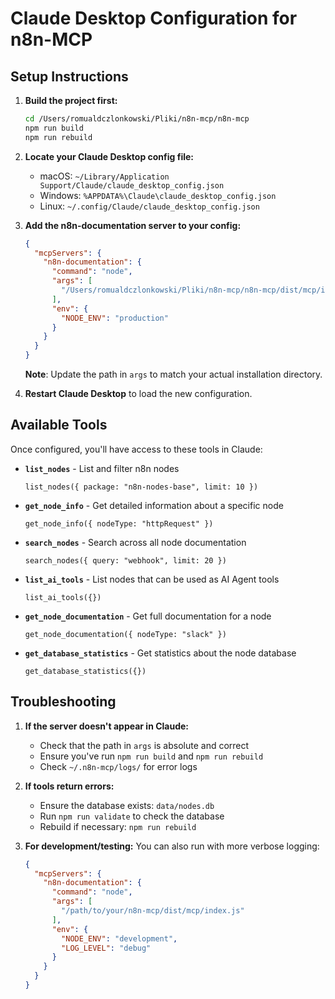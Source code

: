 # Claude Desktop Configuration for n8n-MCP

## Setup Instructions

1. **Build the project first:**
   ```bash
   cd /Users/romualdczlonkowski/Pliki/n8n-mcp/n8n-mcp
   npm run build
   npm run rebuild
   ```

2. **Locate your Claude Desktop config file:**
   - macOS: `~/Library/Application Support/Claude/claude_desktop_config.json`
   - Windows: `%APPDATA%\Claude\claude_desktop_config.json`
   - Linux: `~/.config/Claude/claude_desktop_config.json`

3. **Add the n8n-documentation server to your config:**
   ```json
   {
     "mcpServers": {
       "n8n-documentation": {
         "command": "node",
         "args": [
           "/Users/romualdczlonkowski/Pliki/n8n-mcp/n8n-mcp/dist/mcp/index.js"
         ],
         "env": {
           "NODE_ENV": "production"
         }
       }
     }
   }
   ```

   **Note**: Update the path in `args` to match your actual installation directory.

4. **Restart Claude Desktop** to load the new configuration.

## Available Tools

Once configured, you'll have access to these tools in Claude:

- **`list_nodes`** - List and filter n8n nodes
  ```
  list_nodes({ package: "n8n-nodes-base", limit: 10 })
  ```

- **`get_node_info`** - Get detailed information about a specific node
  ```
  get_node_info({ nodeType: "httpRequest" })
  ```

- **`search_nodes`** - Search across all node documentation
  ```
  search_nodes({ query: "webhook", limit: 20 })
  ```

- **`list_ai_tools`** - List nodes that can be used as AI Agent tools
  ```
  list_ai_tools({})
  ```

- **`get_node_documentation`** - Get full documentation for a node
  ```
  get_node_documentation({ nodeType: "slack" })
  ```

- **`get_database_statistics`** - Get statistics about the node database
  ```
  get_database_statistics({})
  ```

## Troubleshooting

1. **If the server doesn't appear in Claude:**
   - Check that the path in `args` is absolute and correct
   - Ensure you've run `npm run build` and `npm run rebuild`
   - Check `~/.n8n-mcp/logs/` for error logs

2. **If tools return errors:**
   - Ensure the database exists: `data/nodes.db`
   - Run `npm run validate` to check the database
   - Rebuild if necessary: `npm run rebuild`

3. **For development/testing:**
   You can also run with more verbose logging:
   ```json
   {
     "mcpServers": {
       "n8n-documentation": {
         "command": "node",
         "args": [
           "/path/to/your/n8n-mcp/dist/mcp/index.js"
         ],
         "env": {
           "NODE_ENV": "development",
           "LOG_LEVEL": "debug"
         }
       }
     }
   }
   ```